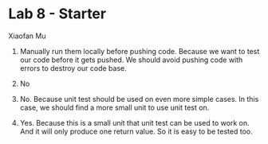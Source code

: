 # Lab 8 - Starter

Xiaofan Mu

1) Manually run them locally before pushing code. Because we want to test our code before it gets pushed. We should avoid pushing code with errors to destroy our code base.

2) No

3) No. Because unit test should be used on even more simple cases. In this case, we should find a more small unit to use unit test on.
   
4) Yes. Because this is a small unit that unit test can be used to work on. And it will only produce one return value. So it is easy to be tested too.